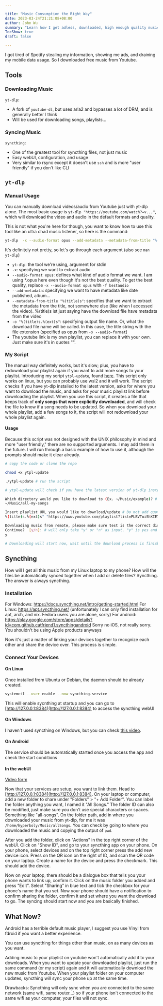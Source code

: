 ```yaml
---

title: "Music Consumption the Right Way"
date: 2023-03-24T21:21:08+08:00
author: John Wu
summary: "Learn how I get adless, downloaded, high enough quality music all for free."
TocShow: true
draft: false

---
```


I got tired of Spotify stealing my information, showing me ads, and draining my mobile data usage. So I downloaded free music from Youtube.

## Tools
### Downloading Music
`yt-dlp`:
- A fork of `youtube-dl`, but uses aria2 and bypasses a lot of DRM, and is generally better I think
- Will be used for downloading songs, playlists...
### Syncing Music
`syncthing`:
- One of the greatest tool for syncthing files, not just music
- Easy webUI, configuration, and usage
- Very similar to rsync except it doesn't use `ssh` and is more "user friendly" if you don't like CLI

## `yt-dlp`
### Manual Usage
You can manually download videos/audio from Youtube just with yt-dlp alone. The most basic usage is `yt-dlp "https://youtube.com/watch?=v..."`, which will download the video and audio in the default formats and quality.

This is not what you're here for though, you want to know how to use this tool like an ultra chad music listener, so here is the command:
```bash
yt-dlp  -x --audio-format opus --add-metadata --metadata-from-title "%(title)s" -o "%(title)s.%(ext)s" "https://www.youtube.com/playlist?list=PLBVTuiShXIE7sDtTKaW4CygVLUEv7zNv2"
```
It's definitely not pretty, so let's go through each argument (also see `man yt-dlp`)
- `yt-dlp`: the tool we're using, argument for stdin
- `-x`: specifying we want to extract audio
- `--audio-format opus`: defines what kind of audio format we want. I am using \*.opus here even though it's not the best quality. To get the best quality, replace `-x --audio-format opus` with `-f bestaudio`
- `--add-metadata`: specifying we want to have metadata like date published, album...
- `--metadata-from-title "%(title)s"`: specifies that we want to extract the metadata from the title, not somewhere else (like when I accessed the video). %(title)s ist just saying have the download file have metadata from the video
- `-o "%(title)s.%(ext)s"`: specifying output file name. Or, what the download file name will be called. In this case, the title string with the file extension (specified as opus from `-x --audio-format`)
- The youtube link is my own playlist, you can replace it with your own. Just make sure it's in quotes "".

### My Script
The manual way definitely works, but it's slow; plus, you have to redownload your playlist again if you want to add more songs to your playlist.
Introducing my script `ytpl-update`, found [here](https://github.com/hyperboly/dotfiles/blob/main/.local/bin/ytpl-update).
This script only works on linux, but you can probably use wsl2 and it will work. The script checks if you have yt-dlp installed to the latest version, asks for where you want to download the music, and asks for your music playlist link before downloading the playlist. When you use this script, it creates a file that keeps track of **only songs that were explicitly downloaded**, and will check the file to know if a song needs to be updated. So when you download your whole playlist, add a few songs to it, the script will not redownload your whole playlist again.

#### Usage
Because this script was not designed with the UNIX philosophy in mind and more "user friendly," there are no supported arguments. I may add them in the future.
I will run through a basic example of how to use it, although the prompts should make it clear already.

```bash
# copy the code or clone the repo

chmod +x ytpl-update

./ytpl-update # run the script

# ytpl-update will check if you have the latest version of yt-dlp installed and attempt to update if there is. Will also attempt to install if not already installed

Which directory would you like to download to (Ex. ~/Music/example)? # Enter in the folder you want to download to
~/Music/all-my-songs

Insert playlist URL you would like to download/update # Do not add quotes, just the URL will work
%(title)s.%(ext)s" "https://www.youtube.com/playlist?list=PLBVTuiShXIE7sDtTKaW4CygVLUEv7zNv2

Downloading music from remote, please make sure test is the correct directory
Continue?  [y/n]: # will only take "y" or "n" as input. "y" is yes and "n" is no
y

# Downloading will start now, wait until the download process is finished and you are gold
```

## Syncthing
How will I get all this music from my Linux laptop to my phone? How will the files be automatically synced together when I add or delete files?
Syncthing. The answer is always syncthing.

### Installation
For Windows: https://docs.syncthing.net/intro/getting-started.html
For Linux: https://apt.syncthing.net/ (unfortunately I can only find installation for apt, arch, and nix. Fedora users you are alone, sorry)
For android: https://play.google.com/store/apps/details?id=com.github.catfriend1.syncthingandroid
Sorry no iOS, not really sorry. You shouldn't be using Apple products anyways

Now it's just a matter of linking your devices together to recognize each other and share the device over. This process is simple.

### Connect Your Devices

#### On Linux
Once installed from Ubuntu or Debian, the daemon should be already created.
```bash
systemctl --user enable --now syncthing.service
```
This will enable sycnthing at startup and you can go to [http://127.0.0.1:8384](http://127.0.0.1:8384) to access the syncthing webUI

#### On Windows
I haven't used syncthing on Windows, but you can check [this video](https://www.youtube.com/watch?v=02XeIATCDO4).

#### On Android
The service should be automatically started once you access the app and check the start conditions

#### In the webUI
[Video form](https://www.youtube.com/watch?v=02XeIATCDO4)

Now that your services are setup, you want to link them. Head to [http://127.0.0.1:8384](http://127.0.0.1:8384).
On your laptop or computer, add a new folder to share under "Folders" > "+ Add Folder".
You can label the folder anything you want, I named it "All Songs."
The folder ID can also be modified, just make sure you don't use special characters or spaces. Something like "all-songs".
On the folder path, add in where you downloaded your music from yt-dlp, for me it was `/home/hyperboly/Music/allSongs`.
You can check by going to where you downloaded the music and copying the output of `pwd`.

After you add the folder, click on "Actions" in the top right corner of the webUI.
Click on "Show ID", and go to your syncthing app on your phone.
On your phone, select devices and on the top right corner press the add new device icon.
Press on the QR icon on the right of ID, and scan the QR code on your laptop.
Create a name for the device and press the checkmark.
This should add the device.

Now on your laptop, there should be a dialogue box that tells you your phone wants to link up, confirm it.
Click on the music folder you added and press "Edit".
Select "Sharing" in blue text and tick the checkbox for your phone's name that you set.
Now your phone should have a notification to confirm sharing the folder, confirm it and set where you want the download to go.
The syncing should start now and you are basically finished.

## What Now?
Android has a terrible default music player, I suggest you use Vinyl from fdroid if you want a better experience.

You can use syncthing for things other than music, on as many devices as you want.

Adding music to your playlist on youtube won't automatically add it to your downloads.
When you want to update your downloaded playlist, just run the same command (or my script) again and it will automatically download the new music from Youtube.
When your playlist folder on your computer updates, syncthing will sync your phone up at the same time.

Drawbacks: Syncthing will only sync when you are connected to the same network (same wifi, same router...) so if your phone isn't connected to the same wifi as your computer, your files will not sync.
